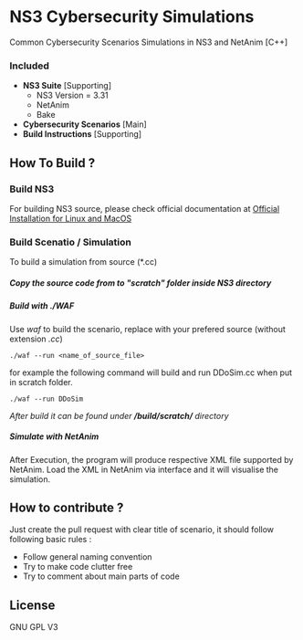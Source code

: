 # NS3 Cybersecurity Simulations
Common Cybersecurity Scenarios Simulations in NS3 and NetAnim [C++]

### Included
* **NS3 Suite** \[Supporting\]
    * NS3 Version = 3.31
    * NetAnim
    * Bake
* **Cybersecurity Scenarios** \[Main\]
* **Build Instructions** \[Supporting\]

## How To Build ?

### Build NS3
For building NS3 source, please check official documentation at [Official Installation for Linux and MacOS](https://www.nsnam.org/wiki/Installation#Linux)
### Build Scenatio / Simulation

To build a simulation from source (\*.cc)

##### Copy the source code from to "scratch" folder inside NS3 directory

##### Build with ./WAF

Use *waf* to build the scenario, replace with your prefered source (without extension *.cc*)

``
./waf --run <name_of_source_file>
``

for example the following command will build and run DDoSim.cc when put in scratch folder.

``
./waf --run DDoSim
``

*After build it can be found under **/build/scratch/** directory*

##### Simulate with NetAnim
After Execution, the program will produce respective XML file supported by NetAnim. Load the XML in NetAnim via interface and it will visualise the simulation.


## How to contribute ?
Just create the pull request with clear title of scenario, it should follow following basic rules :
* Follow general naming convention
* Try to make code clutter free
* Try to comment about main parts of code

## License

GNU GPL V3

